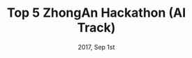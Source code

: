 ---
title: "Top 5 ZhongAn Hackathon (AI Track)"
description: ""
img: "ai_competition.png"
date: "2017, Sep 1st"
---